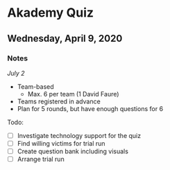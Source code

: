 # Akademy Quiz
## Wednesday, April 9, 2020

### Notes
*July 2*
- Team-based
  - Max. 6 per team (1 David Faure)
- Teams registered in advance
- Plan for 5 rounds, but have enough questions for 6

Todo:
- [ ] Investigate technology support for the quiz
- [ ] Find willing victims for trial run
- [ ] Create question bank including visuals
- [ ] Arrange trial run
